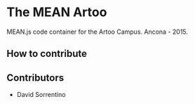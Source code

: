# The MEAN Artoo #

MEAN.js code container for the Artoo Campus. Ancona - 2015.

## How to contribute ##

## Contributors ##
* David Sorrentino